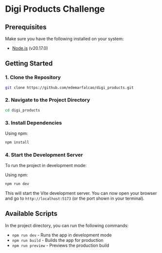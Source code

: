 # Digi Products Challenge

## Prerequisites

Make sure you have the following installed on your system:

- [Node.js](https://nodejs.org/en/) (v20.17.0)

## Getting Started

### 1. Clone the Repository

```bash
git clone https://github.com/edemarfalcao/digi_products.git
```

### 2. Navigate to the Project Directory

```bash
cd digi_products
```

### 3. Install Dependencies

Using npm:

```bash
npm install
```

### 4. Start the Development Server

To run the project in development mode:

Using npm:

```bash
npm run dev
```

This will start the Vite development server. You can now open your browser and go to `http://localhost:5173` (or the port shown in your terminal).

## Available Scripts

In the project directory, you can run the following commands:

- `npm run dev` - Runs the app in development mode
- `npm run build` - Builds the app for production
- `npm run preview` - Previews the production build

